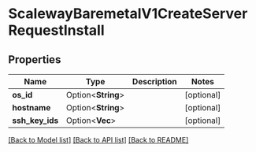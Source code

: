 # ScalewayBaremetalV1CreateServerRequestInstall

## Properties

Name | Type | Description | Notes
------------ | ------------- | ------------- | -------------
**os_id** | Option<**String**> |  | [optional]
**hostname** | Option<**String**> |  | [optional]
**ssh_key_ids** | Option<**Vec<String>**> |  | [optional]

[[Back to Model list]](../README.md#documentation-for-models) [[Back to API list]](../README.md#documentation-for-api-endpoints) [[Back to README]](../README.md)


